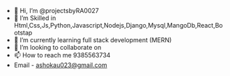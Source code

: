 - 👋 Hi, I’m @projectsbyRA0027
- 👀 I’m Skilled in Html,Css,Js,Python,Javascript,Nodejs,Django,Mysql,MangoDb,React,Bootstap
- 🌱 I’m currently learning full stack development (MERN)
- 💞️ I’m looking to collaborate on 
- 📫 How to reach me 9385563734
- Email - ashokau023@gmail.com

<!---
projectsbyRA0027/projectsbyRA0027 is a ✨ special ✨ repository because its `README.md` (this file) appears on your GitHub profile.
You can click the Preview link to take a look at your changes.
--->
